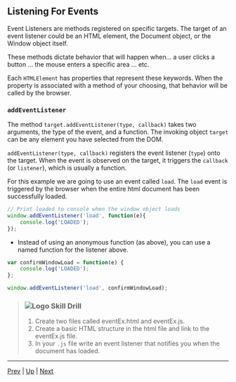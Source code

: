 ## Listening For Events
Event Listeners are methods registered on specific targets. The target of an event listener could be an HTML element, the Document object, or the Window object itself.

These methods dictate behavior that will happen when... a user clicks a button ... the mouse enters a specific area ... etc.

Each `HTMLElement` has properties that represent these keywords. When the property is associated with a method of your choosing, that behavior will be called by the browser.

### `addEventListener`
The method `target.addEventListener(type, callback)` takes two arguments, the type of the event, and a function. The invoking object `target` can be any element you have selected from the DOM.

`addEventListener(type, callback)` registers the event listener (`type`) onto the target. When the event is observed on the target, it triggers the `callback` (or `listener`), which is usually a function.

For this example we are going to use an event called `load`. The `load` event is triggered by the browser when the entire html document has been successfully loaded.

```javascript
// Print loaded to console when the window object loads
window.addEventListener('load', function(e){
	console.log('LOADED');
});
```

* Instead of using an anonymous function (as above), you can use a named function for the listener above.

```javascript
var confirmWindowLoad = function(e) {
	console.log('LOADED');
};

window.addEventListener('load', confirmWindowLoad);
```

> ### ![Logo](http://skilldistillery.com/downloads/sd_logo.jpg) Skill Drill
> 1. Create two files called eventEx.html and eventEx.js.
> 1. Create a basic HTML structure in the html file and link to the eventEx.js file.
> 1. In your `.js` file write an event listener that notifies you when the document has loaded.

<hr>

[Prev](README.md) | [Up](README.md) | [Next](usingEventListeners.md)

